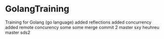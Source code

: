 # GolangTraining
Training for Golang (go language)
added reflections
added concurrency
added remote concurency
some
some merge
commit 2 master
sxy
heuhreu
master
sds2

